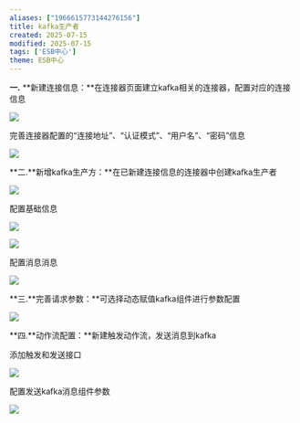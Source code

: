 ```yaml
---
aliases: ["1966615773144276156"]
title: kafka生产者
created: 2025-07-15
modified: 2025-07-15
tags: ['ESB中心']
theme: ESB中心
---
```


**一.** **新建连接信息：**在连接器页面建立kafka相关的连接器，配置对应的连接信息

![](6d6e85cb5f0cb74c949f61be1ee38d42.jpg)

完善连接器配置的“连接地址”、“认证模式”、“用户名”、“密码”信息

![](c63e6ece9527393aeeb862654c6cde67.jpg)

**二.**新增kafka生产方：**在已新建连接信息的连接器中创建kafka生产者

![](d781cb1d734a8dd8ea9e1ac3425e2258.jpg)

配置基础信息

![](f07c146aa833528ac300f5aec4cc08bb.jpg)

![](9d3715d1dac4d2493f82804f4210fa27.jpg)

配置消息消息

![](728042e9473a4d7698ee5b23150479af.jpg)

**三.**完善请求参数：**可选择动态赋值kafka组件进行参数配置

![](6df3067fa65591fe4f2902a599c0a89f.jpg)

**四.**动作流配置：**新建触发动作流，发送消息到kafka

添加触发和发送接口

**![](6d9938d6b9cc8ba796fa2545f81a1331.jpg)**

配置发送kafka消息组件参数

![](5e50a31b5c41cbf9725a50703f9a1aaf.jpg)
